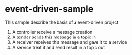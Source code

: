 # event-driven-sample

This sample describe the basis of a event-driven project

1. A controller receive a message creation
2. A sender sends this message in a topic in
3. A receiver receives this message and gave it to a service
4. A service treat it and send result in a topic out

